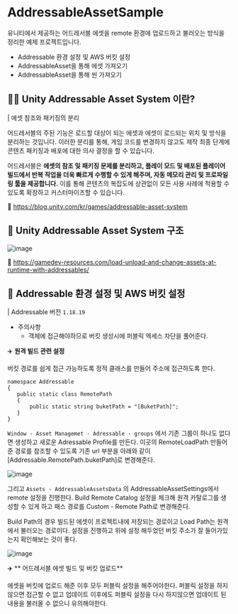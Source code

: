 # AddressableAssetSample

유니티에서 제공하는 어드레서블 에셋을 remote 환경에 업로드하고 불러오는 방식을 정리한 예제 프로젝트입니다.
- Addressable 환경 설정 및 AWS 버킷 설정
- AddressableAsset을 통해 에셋 가져오기
- AddressableAsset을 통해 씬 가져오기

## 👩‍💻 Unity Addressable Asset System 이란?

| 에셋 참조와 패키징의 분리

어드레서블의 주된 기능은 로드할 대상이 되는 에셋과 에셋이 로드되는 위치 및 방식을 분리하는 것입니다. 이러한 분리를 통해, 게임 코드를 변경하지 않고도 제작 최종 단계에 콘텐츠 패키징과 배포에 대한 의사 결정을 할 수 있습니다.

어드레서블은 **에셋의 참조 및 패키징 문제를 분리하고, 플레이 모드 및 배포된 플레이어 빌드에서 반복 작업을 더욱 빠르게 수행할 수 있게 해주며, 자동 메모리 관리 및 프로파일링 툴을 제공합니다.** 이를 통해 콘텐츠의 복잡도에 상관없이 모든 사용 사례에 적용할 수 있도록 확장하고 커스터마이즈할 수 있습니다.

🔗 https://blog.unity.com/kr/games/addressable-asset-system

## 📌 Unity Addressable Asset System 구조

![image](https://user-images.githubusercontent.com/46295539/179355110-6035702f-92fe-4eec-b4f7-ec6ddc4f2741.png)

🔗 https://gamedev-resources.com/load-unload-and-change-assets-at-runtime-with-addressables/

## 🚀 Addressable 환경 설정 및 AWS 버킷 설정
| Addressable 버전 `1.18.19`
- 주의사항
  - 객체에 접근해야하므로 버킷 생성시에 퍼블릭 엑세스 차단을 풀어준다.
  
 ✈️ **원격 빌드 관련 설정**
 
 버킷 경로를 쉽게 접근 가능하도록 정적 클래스를 만들어 주소에 접근하도록 한다.
 
 ```
 namespace Addressable
{
    public static class RemotePath
    {
        public static string buketPath = "[BuketPath]";
    }
}

 ```
 `Window - Asset Managemet - Adressable - groups` 에서 기존 그룹이 하나도 없다면 생성하고 새로운 Adressable Profile를 만든다.
 이곳의 RemoteLoadPath 만들어준 경로를 참조할 수 있도록 기존 url 부분을 아래와 같이 [Addressable.RemotePath.buketPath]로 변경해준다.
 
![image](https://user-images.githubusercontent.com/46295539/179755837-bd65f744-cff9-4a51-a823-687dfd5b0d5e.png)

그리고 `Assets - AddressableAssetsData` 의 AddressableAssetSettings에서 remote 설정을 진행한다. 
Build Remote Catalog 설정을 체크해 원격 카탈로그를 생성할 수 있게 하고 패스 경로를 Custom - Remote Path로 변경해준다.

Build Path의 경우 빌드된 에셋이 프로젝트내에 저장되는 경로이고 Load Path는 원격에서 불러오는 경로이다. 
설정을 진행하고 위에 설정 해두었던 버킷 주소가 잘 들어가있는지 확인해보는 것이 좋다.

![image](https://user-images.githubusercontent.com/46295539/179757149-ea920ab1-a866-4b69-a5b7-80932db53b15.png)

 ✈️ ** 어드레서블 에셋 빌드 및 버킷 업로드**
 
 에셋을 버킷에 업로드 해준 이후 모두 퍼블릭 설정을 해주어야한다. 퍼블릭 설정을 하지않으면 접근할 수 없고 업데이트 이후에도 퍼블릭 설정을 다시 하지않으면 업데이트 된 내용을 불러올 수 없으니 유의해야한다.
